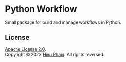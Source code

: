 # Python Workflow
Small package for build and manage workflows in Python.
## License
[Apache License 2.0](https://github.com/hieupth/pyworkflow/blob/main/LICENSE).<br>
Copyright &copy; 2023 [Hieu Pham](https://github.com/hieupth/pyworkflows). All rights reversed.